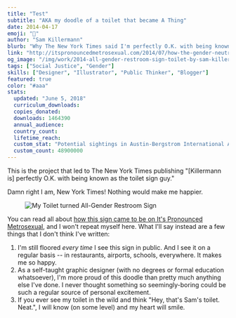 ```yaml
---
title: "Test"
subtitle: "AKA my doodle of a toilet that became A Thing"
date: 2014-04-17
emoji: "🚽"
author: "Sam Killermann"
blurb: "Why The New York Times said I'm perfectly O.K. with being known as the toilet sign guy"
link: "http://itspronouncedmetrosexual.com/2014/07/how-the-gender-neutral-bathroom-sign-i-made-is-being-manufactured-and-donated-to-colleges/"
og_image: "/img/work/2014-all-gender-restroom-sign-toilet-by-sam-killermann.jpg"
tags: ["Social Justice", "Gender"]
skills: ["Designer", "Illustrator", "Public Thinker", "Blogger"]
featured: true
color: "#aaa"
stats:
  updated: "June 5, 2018"
  curriculum_downloads:
  copies_donated:
  downloads: 1464390
  annual_audience:
  country_count:
  lifetime_reach:
  custom_stat: "Potential sightings in Austin-Bergstrom International Airport alone"
  custom_count: 48900000
---
```


This is the project that led to The New York Times publishing "[Killermann is] perfectly O.K. with being known as the toilet sign guy."

Damn right I am, New York Times! Nothing would make me happier.

<figure class="work--sample work-shadow"><img alt="My Toilet turned All-Gender Restroom Sign" src="/img/work/2014-all-gender-restroom-sign-toilet-by-sam-killermann.jpg" class="ultra-wide"></figure>

You can read all about [how this sign came to be on It's Pronounced Metrosexual](http://itspronouncedmetrosexual.com/2014/07/how-the-gender-neutral-bathroom-sign-i-made-is-being-manufactured-and-donated-to-colleges/), and I won't repeat myself here. What I'll say instead are a few things that I don't think I've written:

1. I'm still floored _every time_ I see this sign in public. And I see it on a regular basis -- in restaurants, airports, schools, everywhere. It makes me so happy.
2. As a self-taught graphic designer (with no degrees or formal education whatsoever), I'm more proud of this doodle than pretty much anything else I've done. I never thought something so seemingly-boring could be such a regular source of personal excitement.
3. If you ever see my toilet in the wild and think "Hey, that's Sam's toilet. Neat.", I will know (on some level) and my heart will smile.
